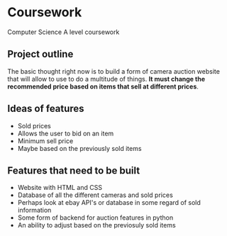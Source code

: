 # Coursework
Computer Science A level coursework

## Project outline
The basic thought right now is to build a form of camera auction website that will allow to use to do a multitude of things. **It must change the recommended price based on items that sell at different prices**.

## Ideas of features
* Sold prices
* Allows the user to bid on an item
* Minimum sell price
*   Maybe based on the previously sold items

## Features that need to be built
* Website with HTML and CSS
* Database of all the different cameras and sold prices
*   Perhaps look at ebay API's or database in some regard of sold information
* Some form of backend for auction features in python
* An ability to adjust based on the previosuly sold items
